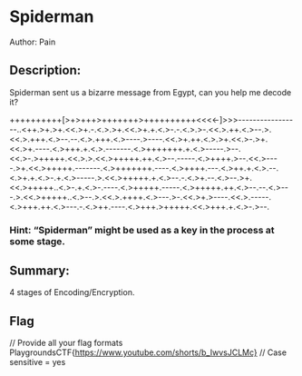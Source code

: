 # Spiderman
Author: Pain
 
## Description:
Spiderman sent us a bizarre message from Egypt, can you help me decode it?

++++++++++[>+>+++>+++++++>++++++++++<<<<-]>>>-----------------..<++.>+.>+.<<.>+.-.<.>.>+.<<.>+.+.<.>-.-.<.>.>-.<<.>.++.<.>--.>.<<.>.+++.<.>--.--.<.>.+++.<.>----.>----.<<.>+.++.<.>.>+.<<.>-.>+.<<.>+.----.<.>+++.+.<.>.-------.<.>+++++++.+.<.>-----.>--.<<.>-.>+++++.<<.>.>.<<.>+++++.++.<.>--.-----.<.>++++.>--.<<.>----.>+.<<.>+++++.-------.<.>+++++++.----.<.>++++.---.<.>++.+.<.>.--.<.>+.+.<.>-.+.<.>-----.>.<<.>+++++.+.<.>--.-.<.>+.--.<.>--.>+.<<.>+++++..<.>-.+.<.>-.----.<.>+++++.-----.<.>+++++.++.<.>--.--.<.>---.>.<<.>+++++..<.>--.>.<<.>.++++.<.>---.>-.<<.>+.>----.<<.>.-----.<.>+++.++.<.>---.-.<.>++.----.<.>+++.>+++++.<<.>+++.+.<.>-.>--.

### Hint: “Spiderman” might be used as a key in the process at some stage.

## Summary:
4 stages of Encoding/Encryption.
## Flag
// Provide all your flag formats 
PlaygroundsCTF{https://www.youtube.com/shorts/b_IwvsJCLMc}
// Case sensitive = yes
